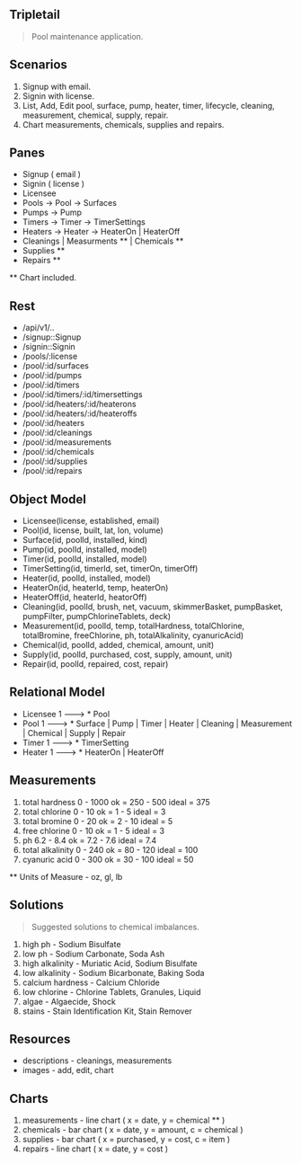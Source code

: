 Tripletail
----------
>Pool maintenance application.

Scenarios
---------
1. Signup with email.
2. Signin with license.
3. List, Add, Edit pool, surface, pump, heater, timer, lifecycle, cleaning, measurement, chemical, supply, repair.
4. Chart measurements, chemicals, supplies and repairs.

Panes
-----
* Signup ( email )
* Signin ( license )
* Licensee
* Pools -> Pool -> Surfaces
* Pumps -> Pump
* Timers -> Timer -> TimerSettings
* Heaters -> Heater -> HeaterOn | HeaterOff
* Cleanings | Measurments ** | Chemicals **
* Supplies **
* Repairs **

** Chart included.

Rest
----
* /api/v1/..
* /signup::Signup
* /signin::Signin
* /pools/:license
* /pool/:id/surfaces
* /pool/:id/pumps
* /pool/:id/timers
* /pool/:id/timers/:id/timersettings
* /pool/:id/heaters/:id/heaterons
* /pool/:id/heaters/:id/heateroffs
* /pool/:id/heaters
* /pool/:id/cleanings
* /pool/:id/measurements
* /pool/:id/chemicals
* /pool/:id/supplies
* /pool/:id/repairs

Object Model
------------
* Licensee(license, established, email)
* Pool(id, license, built, lat, lon, volume)
* Surface(id, poolId, installed, kind)
* Pump(id, poolId, installed, model)
* Timer(id, poolId, installed, model)
* TimerSetting(id, timerId, set, timerOn, timerOff)
* Heater(id, poolId, installed, model)
* HeaterOn(id, heaterId, temp, heaterOn)
* HeaterOff(id, heaterId, heatorOff)
* Cleaning(id, poolId, brush, net, vacuum, skimmerBasket, pumpBasket, pumpFilter, pumpChlorineTablets, deck)
* Measurement(id, poolId, temp, totalHardness, totalChlorine, totalBromine, freeChlorine, ph, totalAlkalinity, cyanuricAcid)
* Chemical(id, poolId, added, chemical, amount, unit)
* Supply(id, poolId, purchased, cost, supply, amount, unit)
* Repair(id, poolId, repaired, cost, repair)

Relational Model
----------------
* Licensee 1 ---> * Pool
* Pool 1 ---> * Surface | Pump | Timer | Heater | Cleaning | Measurement | Chemical | Supply | Repair
* Timer 1 ---> * TimerSetting
* Heater 1 ---> * HeaterOn | HeaterOff

Measurements
------------
1. total hardness 0 - 1000      ok = 250 - 500      ideal = 375
2. total chlorine 0 - 10        ok = 1 - 5          ideal = 3
3. total bromine 0 - 20         ok = 2 - 10         ideal = 5
4. free chlorine 0 - 10         ok = 1 - 5          ideal = 3
5. ph 6.2 - 8.4                 ok = 7.2 - 7.6      ideal = 7.4
6. total alkalinity 0 - 240     ok = 80 - 120       ideal = 100
7. cyanuric acid 0 - 300        ok = 30 - 100       ideal = 50
 
** Units of Measure - oz, gl, lb

Solutions
---------
>Suggested solutions to chemical imbalances.
1. high ph - Sodium Bisulfate
2. low ph - Sodium Carbonate, Soda Ash
3. high alkalinity - Muriatic Acid, Sodium Bisulfate
4. low alkalinity - Sodium Bicarbonate, Baking Soda
5. calcium hardness - Calcium Chloride
6. low chlorine - Chlorine Tablets, Granules, Liquid
7. algae - Algaecide, Shock
8. stains - Stain Identification Kit, Stain Remover

Resources
---------
* descriptions - cleanings, measurements
* images - add, edit, chart

Charts
------
1. measurements - line chart ( x = date, y = chemical ** )
2. chemicals - bar chart ( x = date, y = amount, c = chemical )
3. supplies - bar chart ( x = purchased, y = cost, c = item )
4. repairs - line chart ( x = date, y = cost )